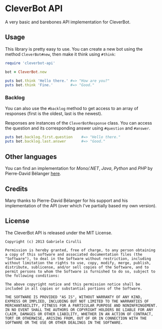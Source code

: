 # CleverBot API
A very basic and barebones API implementation for CleverBot.

## Usage
This library is pretty easy to use. You can create a new bot using the method `CleverBot#new`, then make it think using `#think`:

```ruby
require 'cleverbot-api'

bot = CleverBot.new

puts bot.think 'Hello there.' #=> "How are you?"
puts bot.think 'Fine.'        #=> "Good."
```

### Backlog
You can also use the `#backlog` method to get access to an array of responses (first is the oldest, last is the newest).

Responses are instances of the `CleverBotResponse` class. You can access the question and its corresponding answer using `#question` and `#answer`.
```ruby
puts bot.backlog.first.question    #=> "Hello there."
puts bot.backlog.last.answer       #=> "Good."
```

## Other languages
You can find an implementation for *Mono/.NET*, *Java*, *Python* and *PHP* by Pierre-David Bélanger [here](http://code.google.com/p/chatter-bot-api/).

## Credits
Many thanks to Pierre-David Bélanger for his support and his implementation of the API (over which I've partially based my own version).

## License
The CleverBot API is released under the MIT License.
```
Copyright (c) 2013 Gabriele Cirulli

Permission is hereby granted, free of charge, to any person obtaining a copy of this software and associated documentation files (the "Software"), to deal in the Software without restriction, including without limitation the rights to use, copy, modify, merge, publish, distribute, sublicense, and/or sell copies of the Software, and to permit persons to whom the Software is furnished to do so, subject to the following conditions:

The above copyright notice and this permission notice shall be included in all copies or substantial portions of the Software.

THE SOFTWARE IS PROVIDED "AS IS", WITHOUT WARRANTY OF ANY KIND, EXPRESS OR IMPLIED, INCLUDING BUT NOT LIMITED TO THE WARRANTIES OF MERCHANTABILITY, FITNESS FOR A PARTICULAR PURPOSE AND NONINFRINGEMENT. IN NO EVENT SHALL THE AUTHORS OR COPYRIGHT HOLDERS BE LIABLE FOR ANY CLAIM, DAMAGES OR OTHER LIABILITY, WHETHER IN AN ACTION OF CONTRACT, TORT OR OTHERWISE, ARISING FROM, OUT OF OR IN CONNECTION WITH THE SOFTWARE OR THE USE OR OTHER DEALINGS IN THE SOFTWARE.
```